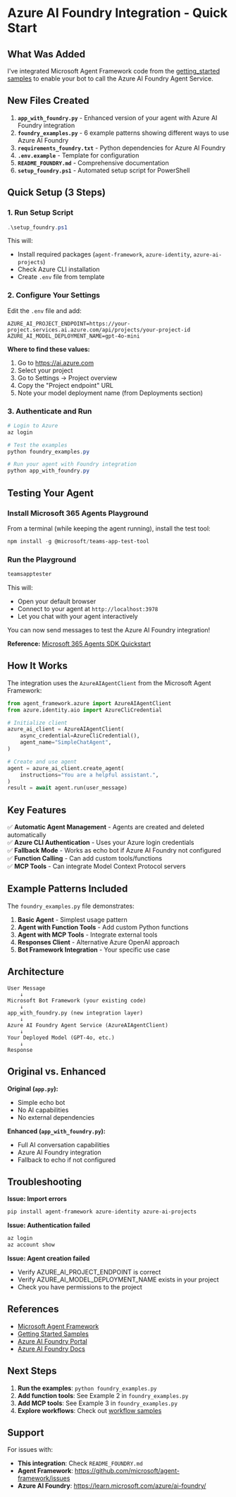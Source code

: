 # Azure AI Foundry Integration - Quick Start

## What Was Added

I've integrated Microsoft Agent Framework code from the [getting_started samples](https://github.com/microsoft/agent-framework/tree/main/python/samples/getting_started) to enable your bot to call the Azure AI Foundry Agent Service.

## New Files Created

1. **`app_with_foundry.py`** - Enhanced version of your agent with Azure AI Foundry integration
2. **`foundry_examples.py`** - 6 example patterns showing different ways to use Azure AI Foundry
3. **`requirements_foundry.txt`** - Python dependencies for Azure AI Foundry
4. **`.env.example`** - Template for configuration
5. **`README_FOUNDRY.md`** - Comprehensive documentation
6. **`setup_foundry.ps1`** - Automated setup script for PowerShell

## Quick Setup (3 Steps)

### 1. Run Setup Script
```powershell
.\setup_foundry.ps1
```

This will:
- Install required packages (`agent-framework`, `azure-identity`, `azure-ai-projects`)
- Check Azure CLI installation
- Create `.env` file from template

### 2. Configure Your Settings

Edit the `.env` file and add:
```
AZURE_AI_PROJECT_ENDPOINT=https://your-project.services.ai.azure.com/api/projects/your-project-id
AZURE_AI_MODEL_DEPLOYMENT_NAME=gpt-4o-mini
```

**Where to find these values:**
1. Go to https://ai.azure.com
2. Select your project
3. Go to Settings → Project overview
4. Copy the "Project endpoint" URL
5. Note your model deployment name (from Deployments section)

### 3. Authenticate and Run
```powershell
# Login to Azure
az login

# Test the examples
python foundry_examples.py

# Run your agent with Foundry integration
python app_with_foundry.py
```

## Testing Your Agent

### Install Microsoft 365 Agents Playground

From a terminal (while keeping the agent running), install the test tool:

```powershell
npm install -g @microsoft/teams-app-test-tool
```

### Run the Playground

```powershell
teamsapptester
```

This will:
- Open your default browser
- Connect to your agent at `http://localhost:3978`
- Let you chat with your agent interactively

You can now send messages to test the Azure AI Foundry integration!

**Reference:** [Microsoft 365 Agents SDK Quickstart](https://learn.microsoft.com/en-us/microsoft-365/agents-sdk/quickstart-python)

## How It Works

The integration uses the `AzureAIAgentClient` from the Microsoft Agent Framework:

```python
from agent_framework.azure import AzureAIAgentClient
from azure.identity.aio import AzureCliCredential

# Initialize client
azure_ai_client = AzureAIAgentClient(
    async_credential=AzureCliCredential(),
    agent_name="SimpleChatAgent",
)

# Create and use agent
agent = azure_ai_client.create_agent(
    instructions="You are a helpful assistant.",
)
result = await agent.run(user_message)
```

## Key Features

✅ **Automatic Agent Management** - Agents are created and deleted automatically  
✅ **Azure CLI Authentication** - Uses your Azure login credentials  
✅ **Fallback Mode** - Works as echo bot if Azure AI Foundry not configured  
✅ **Function Calling** - Can add custom tools/functions  
✅ **MCP Tools** - Can integrate Model Context Protocol servers  

## Example Patterns Included

The `foundry_examples.py` file demonstrates:

1. **Basic Agent** - Simplest usage pattern
2. **Agent with Function Tools** - Add custom Python functions
3. **Agent with MCP Tools** - Integrate external tools
4. **Responses Client** - Alternative Azure OpenAI approach
5. **Bot Framework Integration** - Your specific use case

## Architecture

```
User Message
    ↓
Microsoft Bot Framework (your existing code)
    ↓
app_with_foundry.py (new integration layer)
    ↓
Azure AI Foundry Agent Service (AzureAIAgentClient)
    ↓
Your Deployed Model (GPT-4o, etc.)
    ↓
Response
```

## Original vs. Enhanced

**Original (`app.py`):**
- Simple echo bot
- No AI capabilities
- No external dependencies

**Enhanced (`app_with_foundry.py`):**
- Full AI conversation capabilities
- Azure AI Foundry integration
- Fallback to echo if not configured

## Troubleshooting

**Issue: Import errors**
```powershell
pip install agent-framework azure-identity azure-ai-projects
```

**Issue: Authentication failed**
```powershell
az login
az account show
```

**Issue: Agent creation failed**
- Verify AZURE_AI_PROJECT_ENDPOINT is correct
- Verify AZURE_AI_MODEL_DEPLOYMENT_NAME exists in your project
- Check you have permissions to the project

## References

- [Microsoft Agent Framework](https://github.com/microsoft/agent-framework)
- [Getting Started Samples](https://github.com/microsoft/agent-framework/tree/main/python/samples/getting_started)
- [Azure AI Foundry Portal](https://ai.azure.com)
- [Azure AI Foundry Docs](https://learn.microsoft.com/azure/ai-foundry/)

## Next Steps

1. **Run the examples**: `python foundry_examples.py`
2. **Add function tools**: See Example 2 in `foundry_examples.py`
3. **Add MCP tools**: See Example 3 in `foundry_examples.py`
4. **Explore workflows**: Check out [workflow samples](https://github.com/microsoft/agent-framework/tree/main/python/samples/getting_started/workflows)

## Support

For issues with:
- **This integration**: Check `README_FOUNDRY.md`
- **Agent Framework**: https://github.com/microsoft/agent-framework/issues
- **Azure AI Foundry**: https://learn.microsoft.com/azure/ai-foundry/
